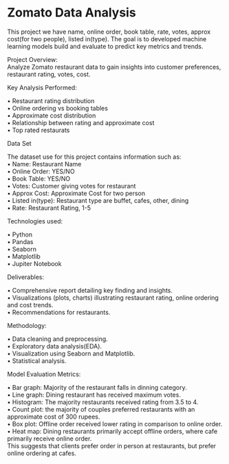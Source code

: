 <h1>Zomato Data Analysis</h1>

This project we have name, online order, book table, rate, votes, approx cost(for two people), listed in(type). 
The goal is to developed machine learning models build and evaluate to predict key metrics and trends. 

Project Overview:<br>
      Analyze Zomato restaurant data to gain insights into customer preferences, restaurant rating, votes, cost.

Key Analysis Performed:<br>

•	Restaurant rating distribution<br>
•	Online ordering vs booking tables<br>
•	Approximate cost distribution<br>
•	Relationship between rating and approximate cost<br>
•	Top rated restaurats<br>

Data Set<br>

The dataset use for this project contains information such as:<br>
•	Name: Restaurant Name<br>
•	Online Order: YES/NO<br>
•	Book Table: YES/NO<br>
•	Votes: Customer giving votes for restaurant<br>
•	Approx Cost: Approximate Cost for two person<br>
•	Listed in(type): Restaurant type are buffet, cafes, other, dining<br>
•	Rate: Restaurant Rating, 1-5<br>

Technologies used:<br>

•	Python<br>
•	Pandas<br>
•	Seaborn<br>
•	Matplotlib<br>
•	Jupiter Notebook<br>

Deliverables:<br>

•	Comprehensive report detailing key finding and insights.<br>
•	Visualizations (plots, charts) illustrating restaurant rating, online ordering and cost trends.<br>
•	Recommendations for restaurants.<br>


Methodology:<br>

•	Data cleaning and preprocessing.<br>
•	Exploratory data analysis(EDA).<br>
•	Visualization using Seaborn and Matplotlib.<br>
•	Statistical analysis.<br>

Model Evaluation Metrics:<br>

•	Bar graph: Majority of the restaurant falls in dinning category.<br>
•	Line graph: Dining restaurant has received maximum votes.<br>
•	Histogram: The majority restaurants received rating from 3.5 to 4.<br>
•	Count plot: the majority of couples preferred restaurants with an approximate cost of 300 rupees.<br> 
•	Box plot: Offline order received lower rating in comparison to online order.<br>
•	Heat map: Dining restaurants primarily accept offline orders, where cafe primarily receive online order.<br> 
This suggests that clients prefer order in person at restaurants, but prefer online ordering at cafes.<br>
